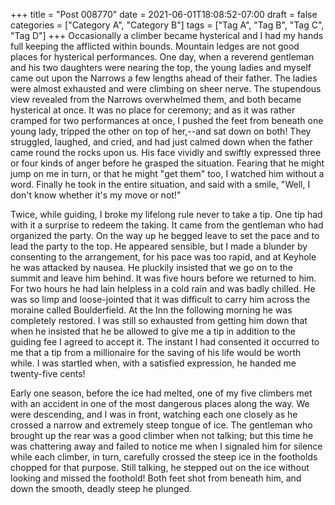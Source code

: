+++
title = "Post 008770"
date = 2021-06-01T18:08:52-07:00
draft = false
categories = ["Category A", "Category B"]
tags = ["Tag A", "Tag B", "Tag C", "Tag D"]
+++
Occasionally a climber became hysterical and I had my hands full keeping the afflicted within bounds. Mountain ledges are not good places for hysterical performances. One day, when a reverend gentleman and his two daughters were nearing the top, the young ladies and myself came out upon the Narrows a few lengths ahead of their father. The ladies were almost exhausted and were climbing on sheer nerve. The stupendous view revealed from the Narrows overwhelmed them, and both became hysterical at once. It was no place for ceremony; and as it was rather cramped for two performances at once, I pushed the feet from beneath one young lady, tripped the other on top of her,--and sat down on both! They struggled, laughed, and cried, and had just calmed down when the father came round the rocks upon us. His face vividly and swiftly expressed three or four kinds of anger before he grasped the situation. Fearing that he might jump on me in turn, or that he might "get them" too, I watched him without a word. Finally he took in the entire situation, and said with a smile, "Well, I don't know whether it's my move or not!"

Twice, while guiding, I broke my lifelong rule never to take a tip. One tip had with it a surprise to redeem the taking. It came from the gentleman who had organized the party. On the way up he begged leave to set the pace and to lead the party to the top. He appeared sensible, but I made a blunder by consenting to the arrangement, for his pace was too rapid, and at Keyhole he was attacked by nausea. He pluckily insisted that we go on to the summit and leave him behind. It was five hours before we returned to him. For two hours he had lain helpless in a cold rain and was badly chilled. He was so limp and loose-jointed that it was difficult to carry him across the moraine called Boulderfield. At the Inn the following morning he was completely restored. I was still so exhausted from getting him down that when he insisted that he be allowed to give me a tip in addition to the guiding fee I agreed to accept it. The instant I had consented it occurred to me that a tip from a millionaire for the saving of his life would be worth while. I was startled when, with a satisfied expression, he handed me twenty-five cents!

Early one season, before the ice had melted, one of my five climbers met with an accident in one of the most dangerous places along the way. We were descending, and I was in front, watching each one closely as he crossed a narrow and extremely steep tongue of ice. The gentleman who brought up the rear was a good climber when not talking; but this time he was chattering away and failed to notice me when I signaled him for silence while each climber, in turn, carefully crossed the steep ice in the footholds chopped for that purpose. Still talking, he stepped out on the ice without looking and missed the foothold! Both feet shot from beneath him, and down the smooth, deadly steep he plunged.
